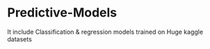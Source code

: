 # Predictive-Models
It include Classification &amp; regression models trained on Huge kaggle datasets
